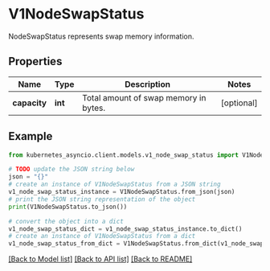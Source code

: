 # V1NodeSwapStatus

NodeSwapStatus represents swap memory information.

## Properties

Name | Type | Description | Notes
------------ | ------------- | ------------- | -------------
**capacity** | **int** | Total amount of swap memory in bytes. | [optional] 

## Example

```python
from kubernetes_asyncio.client.models.v1_node_swap_status import V1NodeSwapStatus

# TODO update the JSON string below
json = "{}"
# create an instance of V1NodeSwapStatus from a JSON string
v1_node_swap_status_instance = V1NodeSwapStatus.from_json(json)
# print the JSON string representation of the object
print(V1NodeSwapStatus.to_json())

# convert the object into a dict
v1_node_swap_status_dict = v1_node_swap_status_instance.to_dict()
# create an instance of V1NodeSwapStatus from a dict
v1_node_swap_status_from_dict = V1NodeSwapStatus.from_dict(v1_node_swap_status_dict)
```
[[Back to Model list]](../README.md#documentation-for-models) [[Back to API list]](../README.md#documentation-for-api-endpoints) [[Back to README]](../README.md)


